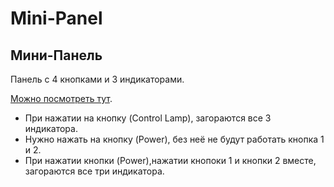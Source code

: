 # Mini-Panel
## Мини-Панель

Панель с 4 кнопками и 3 индикаторами.

[Можно посмотреть тут](https://ramimink73.github.io/Mini-Panel/).

- При нажатии на кнопку (Control Lamp), загораются все 3 индикатора.
- Нужно нажать на кнопку (Power), без неё не будут работать кнопка 1 и 2.
- При нажатии кнопки (Power),нажатии кнопоки 1 и кнопки 2 вместе, загораются все три индикатора.
